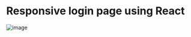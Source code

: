 # Responsive login page using React 

![image](https://github.com/cauantt/login1/assets/131816676/7b9b21e1-b0fd-4ad8-af46-1b3b14da0dd1)

